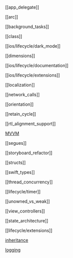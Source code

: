 [[app_delegate]]

[[arc]]

[[background_tasks]]

[[class]]

[[ios/lifecycle/dark_mode]]

[[dimensions]]

[[ios/lifecycle/documentation]]

[[ios/lifecycle/extensions]]

[[localization]]

[[network_calls]]

[[orientation]]

[[retain_cycle]]

[[rtl_alignment_support]]

[MVVM](MVVM.md)

[[segues]]

[[storyboard_refactor]]

[[structs]]

[[swift_types]]

[[thread_concurrency]]

[[lifecycle/timer]]

[[unowned_vs_weak]]

[[view_controllers]]

[[state_architecture]]

[[lifecycle/extensions]]

[inheritance](inheritance.md)

[logging](logging.md)
